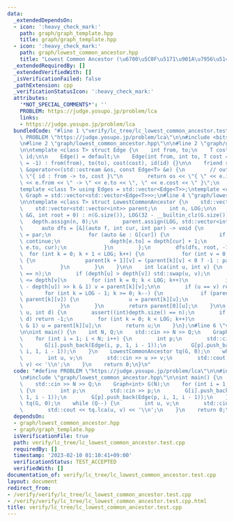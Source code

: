 ```yaml
---
data:
  _extendedDependsOn:
  - icon: ':heavy_check_mark:'
    path: graph/graph_template.hpp
    title: graph/graph_template.hpp
  - icon: ':heavy_check_mark:'
    path: graph/lowest_common_ancestor.hpp
    title: "Lowest Common Ancestor (\u6700\u5C0F\u5171\u901A\u7956\u5148)"
  _extendedRequiredBy: []
  _extendedVerifiedWith: []
  _isVerificationFailed: false
  _pathExtension: cpp
  _verificationStatusIcon: ':heavy_check_mark:'
  attributes:
    '*NOT_SPECIAL_COMMENTS*': ''
    PROBLEM: https://judge.yosupo.jp/problem/lca
    links:
    - https://judge.yosupo.jp/problem/lca
  bundledCode: "#line 1 \"verify/lc_tree/lc_lowest_common_ancestor.test.cpp\"\n#define\
    \ PROBLEM \"https://judge.yosupo.jp/problem/lca\"\n\n#include <bits/stdc++.h>\n\
    \n#line 2 \"graph/lowest_common_ancestor.hpp\"\n\n#line 2 \"graph/graph_template.hpp\"\
    \n\ntemplate <class T> struct Edge {\n    int from, to;\n    T cost;\n    int\
    \ id;\n\n    Edge() = default;\n    Edge(int from, int to, T cost = 1, int id\
    \ = -1) : from(from), to(to), cost(cost), id(id) {}\n\n    friend std::ostream\
    \ &operator<<(std::ostream &os, const Edge<T> &e) {\n        // output format:\
    \ \"{ id : from -> to, cost }\"\n        return os << \"{ \" << e.id << \" : \"\
    \ << e.from << \" -> \" << e.to << \", \" << e.cost << \" }\";\n    }\n};\n\n\
    template <class T> using Edges = std::vector<Edge<T>>;\ntemplate <class T> using\
    \ Graph = std::vector<std::vector<Edge<T>>>;\n#line 4 \"graph/lowest_common_ancestor.hpp\"\
    \n\ntemplate <class T> struct LowestCommonAncestor {\n    std::vector<int> depth;\n\
    \    std::vector<std::vector<int>> parent;\n    int n, LOG;\n\n    LowestCommonAncestor(Graph<T>\
    \ &G, int root = 0) : n(G.size()), LOG(32 - __builtin_clz(G.size())) {\n     \
    \   depth.assign(n, 0);\n        parent.assign(LOG, std::vector<int>(n));\n  \
    \      auto dfs = [&](auto f, int cur, int par) -> void {\n            parent[0][cur]\
    \ = par;\n            for (auto &e : G[cur]) {\n                if (e.to == par)\
    \ continue;\n                depth[e.to] = depth[cur] + 1;\n                f(f,\
    \ e.to, cur);\n            }\n        };\n        dfs(dfs, root, -1);\n      \
    \  for (int k = 0; k + 1 < LOG; k++) {\n            for (int v = 0; v < n; v++)\
    \ {\n                parent[k + 1][v] = (parent[k][v] < 0 ? -1 : parent[k][parent[k][v]]);\n\
    \            }\n        }\n    }\n\n    int lca(int u, int v) {\n        assert((int)depth.size()\
    \ == n);\n        if (depth[u] > depth[v]) std::swap(u, v);\n        // depth[u]\
    \ <= depth[v]\n        for (int k = 0; k < LOG; k++)\n            if ((depth[v]\
    \ - depth[u]) >> k & 1) v = parent[k][v];\n\n        if (u == v) return u;\n \
    \       for (int k = LOG - 1; k >= 0; k--) {\n            if (parent[k][u] !=\
    \ parent[k][v]) {\n                u = parent[k][u];\n                v = parent[k][v];\n\
    \            }\n        }\n        return parent[0][u];\n    }\n\n    int level_ancestor(int\
    \ u, int d) {\n        assert((int)depth.size() == n);\n        if (depth[u] <\
    \ d) return -1;\n        for (int k = 0; k < LOG; k++)\n            if (d >> k\
    \ & 1) u = parent[k][u];\n        return u;\n    }\n};\n#line 6 \"verify/lc_tree/lc_lowest_common_ancestor.test.cpp\"\
    \n\nint main() {\n    int N, Q;\n    std::cin >> N >> Q;\n    Graph<int> G(N);\n\
    \    for (int i = 1; i < N; i++) {\n        int p;\n        std::cin >> p;\n \
    \       G[i].push_back(Edge(i, p, 1, i - 1));\n        G[p].push_back(Edge(p,\
    \ i, 1, i - 1));\n    }\n    LowestCommonAncestor tq(G, 0);\n    while (Q--) {\n\
    \        int u, v;\n        std::cin >> u >> v;\n        std::cout << tq.lca(u,\
    \ v) << '\\n';\n    }\n    return 0;\n}\n"
  code: "#define PROBLEM \"https://judge.yosupo.jp/problem/lca\"\n\n#include <bits/stdc++.h>\n\
    \n#include \"graph/lowest_common_ancestor.hpp\"\n\nint main() {\n    int N, Q;\n\
    \    std::cin >> N >> Q;\n    Graph<int> G(N);\n    for (int i = 1; i < N; i++)\
    \ {\n        int p;\n        std::cin >> p;\n        G[i].push_back(Edge(i, p,\
    \ 1, i - 1));\n        G[p].push_back(Edge(p, i, 1, i - 1));\n    }\n    LowestCommonAncestor\
    \ tq(G, 0);\n    while (Q--) {\n        int u, v;\n        std::cin >> u >> v;\n\
    \        std::cout << tq.lca(u, v) << '\\n';\n    }\n    return 0;\n}"
  dependsOn:
  - graph/lowest_common_ancestor.hpp
  - graph/graph_template.hpp
  isVerificationFile: true
  path: verify/lc_tree/lc_lowest_common_ancestor.test.cpp
  requiredBy: []
  timestamp: '2023-02-10 01:10:41+09:00'
  verificationStatus: TEST_ACCEPTED
  verifiedWith: []
documentation_of: verify/lc_tree/lc_lowest_common_ancestor.test.cpp
layout: document
redirect_from:
- /verify/verify/lc_tree/lc_lowest_common_ancestor.test.cpp
- /verify/verify/lc_tree/lc_lowest_common_ancestor.test.cpp.html
title: verify/lc_tree/lc_lowest_common_ancestor.test.cpp
---
```

